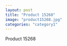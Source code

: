 ```yaml
---
layout: post
title: "Product 15268"
image: "product15268.jpg"
categories: "category1"
---
```

Product 15268
